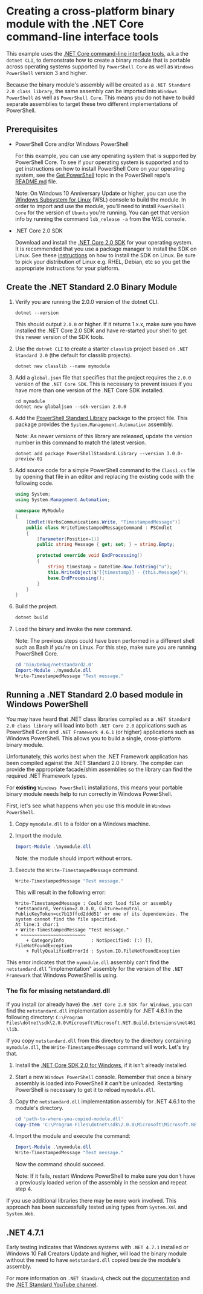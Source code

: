 # Creating a cross-platform binary module with the .NET Core command-line interface tools

This example uses the [.NET Core command-line interface tools][dotnet-cli], a.k.a the
`dotnet CLI`, to demonstrate how to create a binary module that is portable across operating
systems supported by `PowerShell Core` as well as `Windows PowerShell` version 3 and higher.

Because the binary module's assembly will be created as a `.NET Standard 2.0 class library`,
the same assembly can be imported into `Windows PowerShell` as well as `PowerShell Core`.
This means you do not have to build separate assemblies to target these two different
implementations of PowerShell.

## Prerequisites
* PowerShell Core and/or Windows PowerShell

  For this example, you can use any operating system that is supported by PowerShell Core.
  To see if your operating system is supported and to get instructions on how to install
  PowerShell Core on your operating system, see the [Get PowerShell][pscore-os] topic in
  the PowerShell repo's [README.md][readme] file.

  Note: On Windows 10 Anniversary Update or higher, you can use the [Windows Subsystem for
  Linux][wsl] (WSL) console to build the module. In order to import and use the module, you'll need
  to install `PowerShell Core` for the version of `Ubuntu` you're running.  You can get that
  version info by running the command `lsb_release -a` from the WSL console.

* .NET Core 2.0 SDK

  Download and install the [.NET Core 2.0 SDK][net-core-sdk] for your operating system.
  It is recommended that you use a package manager to install the SDK on Linux.
  See these [instructions][linux-install] on how to install the SDK on Linux.
  Be sure to pick your distribution of Linux e.g. RHEL, Debian, etc so you get the
  appropriate instructions for your platform.

## Create the .NET Standard 2.0 Binary Module

1. Verify you are running the 2.0.0 version of the dotnet CLI.

   ```
   dotnet --version
   ```

   This should output `2.0.0` or higher. If it returns 1.x.x, make sure you have installed
   the .NET Core 2.0 SDK and have re-started your shell to get this newer version of the SDK tools.

2. Use the `dotnet CLI` to create a starter `classlib` project based on `.NET Standard 2.0`
   (the default for classlib projects).

   ```powershell
   dotnet new classlib --name mymodule
   ```

3. Add a `global.json` file that specifies that the project requires the `2.0.0` version of
   the `.NET Core SDK`.  This is necessary to prevent issues if you have more than one
   version of the .NET Core SDK installed.

   ```
   cd mymodule
   dotnet new globaljson --sdk-version 2.0.0
   ```

4. Add the [PowerShell Standard Library][ps-stdlib] package to the project file.
   This package provides the `System.Management.Automation` assembly.

   Note: As newer versions of this library are released, update the version number
   in this command to match the latest version.

   ```
   dotnet add package PowerShellStandard.Library --version 3.0.0-preview-01
   ```

5. Add source code for a simple PowerShell command to the `Class1.cs` file by opening
   that file in an editor and replacing the existing code with the following code.

   ```csharp
   using System;
   using System.Management.Automation;

   namespace MyModule
   {
       [Cmdlet(VerbsCommunications.Write, "TimestampedMessage")]
       public class WriteTimestampedMessageCommand : PSCmdlet
       {
           [Parameter(Position=1)]
           public string Message { get; set; } = string.Empty;

           protected override void EndProcessing()
           {
               string timestamp = DateTime.Now.ToString("u");
               this.WriteObject($"[{timestamp}] - {this.Message}");
               base.EndProcessing();
           }
       }
   }
   ```

6. Build the project.

   ```powershell
   dotnet build
   ```

7. Load the binary and invoke the new command.

   Note: The previous steps could have been performed in a different shell such as
   Bash if you're on Linux.  For this step, make sure you are running PowerShell Core.

   ```powershell
   cd 'bin/Debug/netstandard2.0'
   Import-Module ./mymodule.dll
   Write-TimestampedMessage "Test message."
   ```

## Running a .NET Standard 2.0 based module in Windows PowerShell
You may have heard that .NET class libraries compiled as a `.NET Standard 2.0 class
library` will load into both `.NET Core 2.0` applications such as PowerShell Core
and `.NET Framework 4.6.1` (or higher) applications such as Windows PowerShell.
This allows you to build a single, cross-platform binary module.

Unfortunately, this works best when the .NET Framework application has been compiled
against the .NET Standard 2.0 library.  The compiler can provide the appropriate
facade/shim assemblies so the library can find the required .NET Framework types.

For **existing** `Windows PowerShell` installations, this means your portable
binary module needs help to run correctly in Windows PowerShell.

First, let's see what happens when you use this module in `Windows PowerShell`.

1. Copy `mymodule.dll` to a folder on a Windows machine.

2. Import the module.

   ```powershell
   Import-Module .\mymodule.dll
   ```

   Note: the module should import without errors.

3. Execute the `Write-TimestampedMessage` command.

   ```powershell
   Write-TimestampedMessage "Test message."
   ```

   This will result in the following error:

   ```
   Write-TimestampedMessage : Could not load file or assembly 'netstandard, Version=2.0.0.0, Culture=neutral,
   PublicKeyToken=cc7b13ffcd2ddd51' or one of its dependencies. The system cannot find the file specified.
   At line:1 char:1
   + Write-TimestampedMessage "Test message."
   + ~~~~~~~~~~~~~~~~~~~~~~~~
       + CategoryInfo          : NotSpecified: (:) [], FileNotFoundException
       + FullyQualifiedErrorId : System.IO.FileNotFoundException
   ```

This error indicates that the `mymodule.dll` assembly can't find the `netstandard.dll`
"implementation" assembly for the version of the `.NET Framework` that
Windows PowerShell is using.

### The fix for missing netstandard.dll

If you install (or already have) the `.NET Core 2.0 SDK for Windows`, you can
find the `netstandard.dll` implementation assembly for .NET 4.6.1 in the following directory:
`C:\Program Files\dotnet\sdk\2.0.0\Microsoft\Microsoft.NET.Build.Extensions\net461\lib`.

If you copy `netstandard.dll` from this directory to the directory containing
`mymodule.dll`, the `Write-TimestampedMessage` command will work.  Let's try that.

1. Install the [.NET Core SDK 2.0 for Windows][net-core-sdk], if it isn't already installed.

2. Start a new `Windows PowerShell` console. Remember that once a binary assembly is
   loaded into PowerShell it can't be unloaded. Restarting PowerShell is necessary to
   get it to reload `mymodule.dll`.

3. Copy the `netstandard.dll` implementation assembly for .NET 4.6.1 to the module's directory.
   ```powershell
   cd 'path-to-where-you-copied-module.dll'
   Copy-Item 'C:\Program Files\dotnet\sdk\2.0.0\Microsoft\Microsoft.NET.Build.Extensions\net461\lib\netstandard.dll' .
   ```

4. Import the module and execute the command:
   ```powershell
   Import-Module .\mymodule.dll
   Write-TimestampedMessage "Test message."
   ```
   Now the command should succeed.

   Note: If it fails, restart Windows PowerShell to make sure
   you don't have a previously loaded verion of the assembly in the session and repeat
   step 4.

If you use additional libraries there may be more work involved. This approach has
been successfully tested using types from `System.Xml` and `System.Web`.

## .NET 4.7.1
Early testing indicates that Windows systems with `.NET 4.7.1` installed or Windows 10
Fall Creators Update and higher, will load the binary module without the need to have
`netstandard.dll` copied beside the module's assembly.

For more information on `.NET Standard`, check out the [documentation][net-std-docs]
and the [.NET Standard YouTube channel][net-std-chan].

[dotnet-cli]:    https://docs.microsoft.com/en-us/dotnet/core/tools/?tabs=netcore2x
[net-core-sdk]:  https://www.microsoft.com/net/download/core
[net-std-docs]:  https://docs.microsoft.com/en-us/dotnet/standard/net-standard
[net-std-chan]:  https://www.youtube.com/playlist?list=PLRAdsfhKI4OWx321A_pr-7HhRNk7wOLLY
[pscore-os]:     https://github.com/powershell/powershell#get-powershell
[readme]:        ../../README.md
[linux-install]: https://www.microsoft.com/net/core#linuxubuntu
[ps-stdlib]:     https://www.nuget.org/packages/PowerShellStandard.Library/
[wsl]:           https://msdn.microsoft.com/commandline/wsl/about
